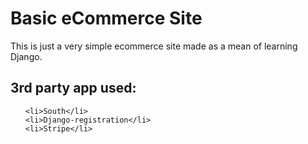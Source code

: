 
<h1>Basic eCommerce Site</h1>

<p>This is just a very simple ecommerce site made as a mean of learning Django.</p>


<h2>3rd party app used:</h2>


<ul>

    <li>South</li>
    <li>Django-registration</li>
    <li>Stripe</li>

</ul>